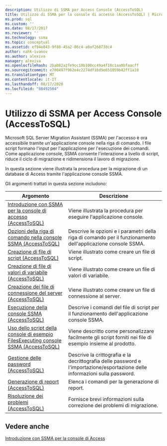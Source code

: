 ```yaml
---
description: Utilizzo di SSMA per Access Console (AccessToSQL)
title: Utilizzo di SSMA per la console di accesso (AccessToSQL) | Microsoft Docs
ms.prod: sql
ms.custom: ''
ms.date: 08/17/2017
ms.reviewer: ''
ms.technology: ssma
ms.topic: conceptual
ms.assetid: ef94e843-9f88-45a2-86c4-a0af268738c4
author: nahk-ivanov
ms.author: alexiva
manager: alexiva
ms.openlocfilehash: 2bab82a2fe9cc10b100cc49a4f18c1aa0bfaacff
ms.sourcegitcommit: e700497f962e4c2274df16d9e651059b42ff1a10
ms.translationtype: MT
ms.contentlocale: it-IT
ms.lasthandoff: 08/17/2020
ms.locfileid: "88492504"
---
```

# <a name="working-with-ssma-for-access-console-accesstosql"></a>Utilizzo di SSMA per Access Console (AccessToSQL)
Microsoft SQL Server Migration Assistant (SSMA) per l'accesso è ora accessibile tramite un'applicazione console nella riga di comando. I file script formano l'input per l'applicazione per l'esecuzione dei comandi. Come applicazione console, SSMA consente l'interazione a livello di script, riduce il ciclo di migrazione e ridimensiona il lavoro di migrazione.  
  
In questa sezione viene illustrata la procedura per la migrazione di un database di Access tramite l'applicazione console SSMA.  
  
Gli argomenti trattati in questa sezione includono:  
  
|Argomento|Descrizione|  
|-|-|  
|[Introduzione con SSMA per la console di accesso &#40;AccessToSQL&#41;](../../ssma/access/getting-started-with-ssma-for-access-console-accesstosql.md)|Viene illustrata la procedura per eseguire l'applicazione console.|  
|[Opzioni della riga di comando nella console SSMA &#40;AccessToSQL&#41;](../../ssma/access/command-line-options-in-ssma-console-accesstosql.md)|Descrive le opzioni e i parametri della riga di comando per il funzionamento dell'applicazione console SSMA.|  
|[Creazione di file di script &#40;AccessToSQL&#41;](../../ssma/access/creating-script-files-accesstosql.md)|Viene illustrato come creare un file di script.|  
|[Creazione di file di valori di variabile &#40;AccessToSQL&#41;](../../ssma/access/creating-variable-value-files-accesstosql.md)|Viene illustrato come creare un file di valori di variabile.|  
|[Creazione dei file di connessione del server &#40;AccessToSQL&#41;](../../ssma/access/creating-the-server-connection-files-accesstosql.md)|Viene illustrato come creare un file di connessione al server.|  
|[Esecuzione della console SSMA &#40;AccessToSQL&#41;](../../ssma/access/executing-the-ssma-console-accesstosql.md)|Descrive i comandi del file di script per il funzionamento dell'applicazione console SSMA.|  
|[Uso dello script della console di esempio FilesExecuting console SSMA &#40;AccessToSQL&#41;](../../ssma/access/working-sample-console-script-filesexecuting-ssma-console-accesstosql.md)|Viene descritto come personalizzare facilmente gli script forniti nei file di esempio insieme al prodotto.|  
|[Gestione delle password &#40;AccessToSQL&#41;](../../ssma/access/managing-passwords-accesstosql.md)|Descrive la crittografia e la decrittografia delle password e l'importazione/esportazione delle informazioni sulla password.|  
|[Generazione di report &#40;AccessToSQL&#41;](../../ssma/access/generating-reports-accesstosql.md)|Elenca i comandi per la generazione di report.|  
|[Risoluzione dei problemi &#40;AccessToSQL&#41;](../../ssma/access/troubleshooting-accesstosql.md)|Fornisce brevi informazioni sulla correzione dei problemi di migrazione.|  
  
## <a name="see-also"></a>Vedere anche  
[Introduzione con SSMA per la console di Access](getting-started-with-ssma-for-access-console-accesstosql.md)  
  

